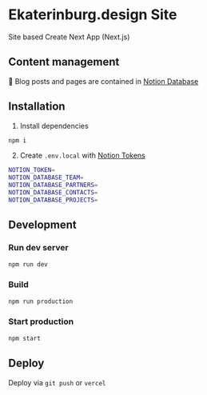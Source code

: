# Ekaterinburg.design Site

Site based Create Next App (Next.js)

## Content management

📕 Blog posts and pages are contained in [Notion Database](https://www.notion.so/ekaterinburg/97690fa6b5ce4e0690bf1a61056c0c69)

## Installation

1. Install dependencies
```sh
npm i 
```

2. Create `.env.local` with [Notion Tokens](https://www.notion.so/my-integrations)
```sh
NOTION_TOKEN=
NOTION_DATABASE_TEAM=
NOTION_DATABASE_PARTNERS=
NOTION_DATABASE_CONTACTS=
NOTION_DATABASE_PROJECTS=
```

## Development

### Run dev server
```sh
npm run dev
```

### Build
```sh
npm run production
```

### Start production
```sh
npm start
```
## Deploy

Deploy via `git push` or `vercel`
